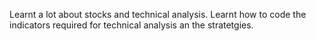 Learnt a lot about stocks and technical analysis. 
Learnt how to code the indicators required for technical analysis an the stratetgies.
